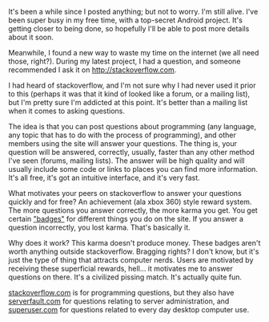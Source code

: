 <!-- :metadata:

title: stackoverflow
tags: Programming
publishedAt: 2010-04-12T16:53:29-0700

-->

It's been a while since I posted anything; but not to worry.  I'm still alive.  I've been super busy in my free time, with a top-secret Android project.  It's getting closer to being done, so hopefully I'll be able to post more details about it soon.

Meanwhile, I found a new way to waste my time on the internet (we all need those, right?).  During my latest project, I had a question, and someone recommended I ask it on <a href='http://stackoverflow.com'>http://stackoverflow.com</a>.

I had heard of stackoverflow, and I'm not sure why I had never used it prior to this (perhaps it was that it kind of looked like a forum, or a mailing list), but I'm pretty sure I'm addicted at this point.  It's better than a mailing list when it comes to asking questions.

The idea is that you can post questions about programming (any language, any topic that has to do with the process of programming), and other members using the site will answer your questions.  The thing is, your question will be answered, correctly, usually, faster than any other method I've seen (forums, mailing lists).  The answer will be high quality and will usually include some code or links to places you can find more information.  It's all free, it's got an intuitive interface, and it's very fast.

What motivates your peers on stackoverflow to answer your questions quickly and for free?  An achievement (ala xbox 360) style reward system.  The more questions you answer correctly, the more karma you get.  You get certain <a href="http://blog.stackoverflow.com/2008/07/stack-overflow-badge-feedbac/">"badges"</a> for different things you do on the site.   If you answer a question incorrectly, you lost karma.  That's basically it.

Why does it work?  This karma doesn't produce money.  These badges aren't worth anything outside stackoverflow.  Bragging rights?  I don't know, but it's just the type of thing that attracts computer nerds.  Users are motivated by receiving these superficial rewards, hell... it motivates me to answer questions on there.  It's a civilized pissing match.  It's actually quite fun.

<a href="http://www.stackoverflow.com">stackoverflow.com</a> is for programming questions, but they also have <a href="http://www.serverfault.com">serverfault.com</a> for questions relating to server administration, and <a href="http://www.superuser.com">superuser.com</a> for questions related to every day desktop computer use.
